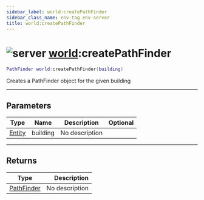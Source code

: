 ```yaml
---
sidebar_label: world:createPathFinder
sidebar_class_name: env-tag env-server
title: world:createPathFinder
---
```


# <img src='/img/wiki/server.png' alt='server' classname='env-tag' /> [world](../world/README.md):createPathFinder

```lua
PathFinder world:createPathFinder(building)
```

Creates a PathFinder object for the given building<br/>

-----------------
## Parameters

| Type   | Name | Description | Optional |
| ------ | ---- | ----------- | -------: |
| [Entity](../entity/README.md) | building | No description |   |

-----------------
## Returns

| Type   | Description |
| ------ | ----------: |
| [PathFinder](../pathfinder/README.md) | No description |
